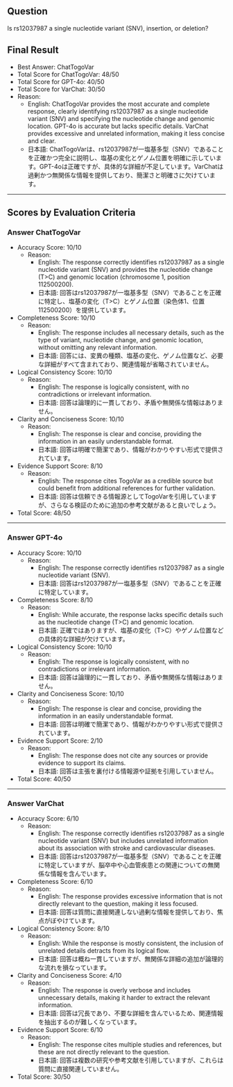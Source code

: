 ## Question

Is rs12037987 a single nucleotide variant (SNV), insertion, or deletion?

## Final Result

- Best Answer: ChatTogoVar
- Total Score for ChatTogoVar: 48/50
- Total Score for GPT-4o: 40/50
- Total Score for VarChat: 30/50
- Reason:
  - English: ChatTogoVar provides the most accurate and complete response, clearly identifying rs12037987 as a single nucleotide variant (SNV) and specifying the nucleotide change and genomic location. GPT-4o is accurate but lacks specific details. VarChat provides excessive and unrelated information, making it less concise and clear.
  - 日本語: ChatTogoVarは、rs12037987が一塩基多型（SNV）であることを正確かつ完全に説明し、塩基の変化とゲノム位置を明確に示しています。GPT-4oは正確ですが、具体的な詳細が不足しています。VarChatは過剰かつ無関係な情報を提供しており、簡潔さと明確さに欠けています。

---

## Scores by Evaluation Criteria

### Answer ChatTogoVar
- Accuracy Score: 10/10
  - Reason: 
    - English: The response correctly identifies rs12037987 as a single nucleotide variant (SNV) and provides the nucleotide change (T>C) and genomic location (chromosome 1, position 112500200).
    - 日本語: 回答はrs12037987が一塩基多型（SNV）であることを正確に特定し、塩基の変化（T>C）とゲノム位置（染色体1、位置112500200）を提供しています。
- Completeness Score: 10/10
  - Reason: 
    - English: The response includes all necessary details, such as the type of variant, nucleotide change, and genomic location, without omitting any relevant information.
    - 日本語: 回答には、変異の種類、塩基の変化、ゲノム位置など、必要な詳細がすべて含まれており、関連情報が省略されていません。
- Logical Consistency Score: 10/10
  - Reason: 
    - English: The response is logically consistent, with no contradictions or irrelevant information.
    - 日本語: 回答は論理的に一貫しており、矛盾や無関係な情報はありません。
- Clarity and Conciseness Score: 10/10
  - Reason: 
    - English: The response is clear and concise, providing the information in an easily understandable format.
    - 日本語: 回答は明確で簡潔であり、情報がわかりやすい形式で提供されています。
- Evidence Support Score: 8/10
  - Reason: 
    - English: The response cites TogoVar as a credible source but could benefit from additional references for further validation.
    - 日本語: 回答は信頼できる情報源としてTogoVarを引用していますが、さらなる検証のために追加の参考文献があると良いでしょう。
- Total Score: 48/50

---

### Answer GPT-4o
- Accuracy Score: 10/10
  - Reason: 
    - English: The response correctly identifies rs12037987 as a single nucleotide variant (SNV).
    - 日本語: 回答はrs12037987が一塩基多型（SNV）であることを正確に特定しています。
- Completeness Score: 8/10
  - Reason: 
    - English: While accurate, the response lacks specific details such as the nucleotide change (T>C) and genomic location.
    - 日本語: 正確ではありますが、塩基の変化（T>C）やゲノム位置などの具体的な詳細が欠けています。
- Logical Consistency Score: 10/10
  - Reason: 
    - English: The response is logically consistent, with no contradictions or irrelevant information.
    - 日本語: 回答は論理的に一貫しており、矛盾や無関係な情報はありません。
- Clarity and Conciseness Score: 10/10
  - Reason: 
    - English: The response is clear and concise, providing the information in an easily understandable format.
    - 日本語: 回答は明確で簡潔であり、情報がわかりやすい形式で提供されています。
- Evidence Support Score: 2/10
  - Reason: 
    - English: The response does not cite any sources or provide evidence to support its claims.
    - 日本語: 回答は主張を裏付ける情報源や証拠を引用していません。
- Total Score: 40/50

---

### Answer VarChat
- Accuracy Score: 6/10
  - Reason: 
    - English: The response correctly identifies rs12037987 as a single nucleotide variant (SNV) but includes unrelated information about its association with stroke and cardiovascular diseases.
    - 日本語: 回答はrs12037987が一塩基多型（SNV）であることを正確に特定していますが、脳卒中や心血管疾患との関連についての無関係な情報を含んでいます。
- Completeness Score: 6/10
  - Reason: 
    - English: The response provides excessive information that is not directly relevant to the question, making it less focused.
    - 日本語: 回答は質問に直接関連しない過剰な情報を提供しており、焦点がぼやけています。
- Logical Consistency Score: 8/10
  - Reason: 
    - English: While the response is mostly consistent, the inclusion of unrelated details detracts from its logical flow.
    - 日本語: 回答は概ね一貫していますが、無関係な詳細の追加が論理的な流れを損なっています。
- Clarity and Conciseness Score: 4/10
  - Reason: 
    - English: The response is overly verbose and includes unnecessary details, making it harder to extract the relevant information.
    - 日本語: 回答は冗長であり、不要な詳細を含んでいるため、関連情報を抽出するのが難しくなっています。
- Evidence Support Score: 6/10
  - Reason: 
    - English: The response cites multiple studies and references, but these are not directly relevant to the question.
    - 日本語: 回答は複数の研究や参考文献を引用していますが、これらは質問に直接関連していません。
- Total Score: 30/50
